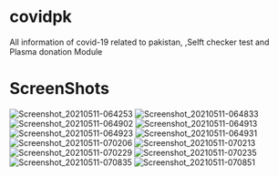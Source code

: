 # covidpk

All information of covid-19 related to pakistan,
,Selft checker test
and Plasma donation Module


# ScreenShots

![Screenshot_20210511-064253](https://user-images.githubusercontent.com/10241241/117826790-dfcdc400-b289-11eb-8e75-7fd40c6901a3.png)
![Screenshot_20210511-064833](https://user-images.githubusercontent.com/10241241/117826797-e1978780-b289-11eb-9b58-2a898cb6658a.png)
![Screenshot_20210511-064902](https://user-images.githubusercontent.com/10241241/117826801-e2301e00-b289-11eb-8819-96c6928df291.png)
![Screenshot_20210511-064913](https://user-images.githubusercontent.com/10241241/117826802-e2c8b480-b289-11eb-8c29-e0cb7df45133.png)
![Screenshot_20210511-064923](https://user-images.githubusercontent.com/10241241/117826805-e3f9e180-b289-11eb-82fe-f9a005fd7204.png)
![Screenshot_20210511-064931](https://user-images.githubusercontent.com/10241241/117826808-e4927800-b289-11eb-9777-cc0c117fe413.png)
![Screenshot_20210511-070206](https://user-images.githubusercontent.com/10241241/117826814-e4927800-b289-11eb-8136-e4e1f56d75c9.png)
![Screenshot_20210511-070213](https://user-images.githubusercontent.com/10241241/117826818-e52b0e80-b289-11eb-97c8-97e33da60253.png)
![Screenshot_20210511-070229](https://user-images.githubusercontent.com/10241241/117826821-e5c3a500-b289-11eb-9ed5-e3cc43b8e2e4.png)
![Screenshot_20210511-070235](https://user-images.githubusercontent.com/10241241/117826824-e65c3b80-b289-11eb-8931-755c08989a94.png)
![Screenshot_20210511-070835](https://user-images.githubusercontent.com/10241241/117826827-e6f4d200-b289-11eb-9982-db11a29d9170.png)
![Screenshot_20210511-070851](https://user-images.githubusercontent.com/10241241/117826830-e78d6880-b289-11eb-97cb-88f5bd745dac.png)

